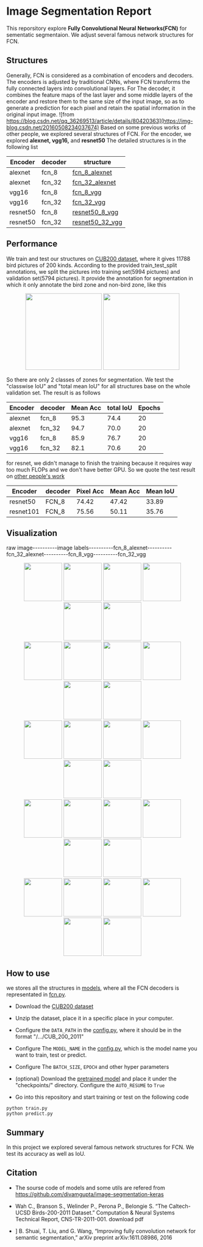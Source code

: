 # Image Segmentation Report

This reporsitory explore **Fully Convolutional Neural Networks(FCN)** for sementatic segmentaion. We adjust several famous network structures for FCN.

## Structures
Generally, FCN is considered as a combination of encoders and decoders. The encoders is adjusted by traditional CNNs, where FCN transforms the fully connected layers into convolutional layers. For The decoder, it combines the feature maps of the last layer and some middle layers of the encoder and restore them to the same size of the input image, so as to generate a prediction for each pixel and retain the spatial information in the original input image.
![from https://blog.csdn.net/qq_36269513/article/details/80420363](https://img-blog.csdn.net/20160508234037674)
Based on some previous works of other people, we explored several structures of FCN. For the encoder, we explored **alexnet, vgg16,** and **resnet50**
The detailed structures is in the following list

| Encoder | decoder | structure |
| ---- | ---- | ---- |
| alexnet | fcn_8 | [fcn_8_alexnet]()|
| alexnet | fcn_32 | [fcn_32_alexnet]()|
| vgg16 | fcn_8 | [fcn_8_vgg]()|
| vgg16 | fcn_32 | [fcn_32_vgg]()|
| resnet50 | fcn_8 | [resnet50_8_vgg]()|
| resnet50 | fcn_32 | [resnet50_32_vgg]()|

## Performance
We train and test our structures on [CUB200 dataset](http://www.vision.caltech.edu/visipedia/CUB-200-2011.html), where it gives 11788 bird pictures of 200 kinds. According to the provided train_test_split annotations, we split the pictures into training set(5994 pictures) and validation set(5794 pictures). It provide the annotation for segmentation in which it only annotate the bird zone and non-bird zone, like this 

<div align="center">
    <img src="https://github.com/yangcyself/CS385ML/blob/master/segmentation/images/sample_images/Black_Footed_Albatross_0002_55.jpg" height="200px">
    <img src="https://github.com/yangcyself/CS385ML/blob/master/segmentation/images/sample_labels/Black_Footed_Albatross_0002_55.png" height="200px">
</div>


So there are only 2 classes of zones for segmentation. We test the "classwise IoU" and "total mean IoU" for all structures base on the whole validation set. The result is as follows

| Encoder | decoder | Mean Acc | total IoU | Epochs |
| ---- | ---- | ---- | ---- | ---- |
| alexnet | fcn_8 | 95.3 | 74.4 | 20 |
| alexnet | fcn_32 | 94.7 | 70.0 | 20 |
| vgg16 | fcn_8 | 85.9 | 76.7 | 20 |
| vgg16 | fcn_32 | 82.1 | 70.6 | 20 |


for resnet, we didn't manage to finish the training because it requires way too much FLOPs and we don't have better GPU. So we quote the test result on [other people's work](https://arxiv.org/pdf/1611.08986.pdf)

| Encoder | decoder | Pixel Acc | Mean Acc | Mean IoU |
| ---- | ---- | ---- | ---- | ---- |
| resnet50 | FCN_8 | 74.42 | 47.42 | 33.89 |
| resnet101 | FCN_8 | 75.56 | 50.11 | 35.76 |
## Visualization
raw image----------image labels----------fcn_8_alexnet----------fcn_32_alexnet----------fcn_8_vgg----------fcn_32_vgg

<div align="center">
    <img src="https://github.com/yangcyself/CS385ML/blob/master/segmentation/images/sample_images/Black_Footed_Albatross_0002_55.jpg" height="100px">
    <img src="https://github.com/yangcyself/CS385ML/blob/master/segmentation/images/sample_labels/Black_Footed_Albatross_0002_55.png" height="100px">
    <img src="https://github.com/yangcyself/CS385ML/blob/master/segmentation/images/fcn_8_alexnet/Black_Footed_Albatross_0002_55.png" height="100px">
    <img src="https://github.com/yangcyself/CS385ML/blob/master/segmentation/images/fcn_32_alexnet/Black_Footed_Albatross_0002_55.png" height="100px">
    <img src="https://github.com/yangcyself/CS385ML/blob/master/segmentation/images/fcn_8_vgg/Black_Footed_Albatross_0002_55.png" height="100px">
    <img src="https://github.com/yangcyself/CS385ML/blob/master/segmentation/images/fcn_32_vgg/Black_Footed_Albatross_0002_55.png" height="100px">
</div>
<div align="center">
    <img src="https://github.com/yangcyself/CS385ML/blob/master/segmentation/images/sample_images/Bronzed_Cowbird_0005_24173.jpg" height="100px">
    <img src="https://github.com/yangcyself/CS385ML/blob/master/segmentation/images/sample_labels/Bronzed_Cowbird_0005_24173.png" height="100px">
    <img src="https://github.com/yangcyself/CS385ML/blob/master/segmentation/images/fcn_8_alexnet/Bronzed_Cowbird_0005_24173.png" height="100px">
    <img src="https://github.com/yangcyself/CS385ML/blob/master/segmentation/images/fcn_32_alexnet/Bronzed_Cowbird_0005_24173.png" height="100px">
    <img src="https://github.com/yangcyself/CS385ML/blob/master/segmentation/images/fcn_8_vgg/Bronzed_Cowbird_0005_24173.png" height="100px">
    <img src="https://github.com/yangcyself/CS385ML/blob/master/segmentation/images/fcn_32_vgg/Bronzed_Cowbird_0005_24173.png" height="100px">
</div>
<div align="center">
    <img src="https://github.com/yangcyself/CS385ML/blob/master/segmentation/images/sample_images/European_Goldfinch_0013_794687.jpg" height="100px">
    <img src="https://github.com/yangcyself/CS385ML/blob/master/segmentation/images/sample_labels/European_Goldfinch_0013_794687.png" height="100px">
    <img src="https://github.com/yangcyself/CS385ML/blob/master/segmentation/images/fcn_8_alexnet/European_Goldfinch_0013_794687.png" height="100px">
    <img src="https://github.com/yangcyself/CS385ML/blob/master/segmentation/images/fcn_32_alexnet/European_Goldfinch_0013_794687.png" height="100px">
    <img src="https://github.com/yangcyself/CS385ML/blob/master/segmentation/images/fcn_8_vgg/European_Goldfinch_0013_794687.png" height="100px">
    <img src="https://github.com/yangcyself/CS385ML/blob/master/segmentation/images/fcn_32_vgg/European_Goldfinch_0013_794687.png" height="100px">
</div>
<div align="center">
    <img src="https://github.com/yangcyself/CS385ML/blob/master/segmentation/images/sample_images/Lazuli_Bunting_0025_15079.jpg" height="100px">
    <img src="https://github.com/yangcyself/CS385ML/blob/master/segmentation/images/sample_labels/Lazuli_Bunting_0025_15079.png" height="100px">
    <img src="https://github.com/yangcyself/CS385ML/blob/master/segmentation/images/fcn_8_alexnet/Lazuli_Bunting_0025_15079.png" height="100px">
    <img src="https://github.com/yangcyself/CS385ML/blob/master/segmentation/images/fcn_32_alexnet/Lazuli_Bunting_0025_15079.png" height="100px">
    <img src="https://github.com/yangcyself/CS385ML/blob/master/segmentation/images/fcn_8_vgg/Lazuli_Bunting_0025_15079.png" height="100px">
    <img src="https://github.com/yangcyself/CS385ML/blob/master/segmentation/images/fcn_32_vgg/Lazuli_Bunting_0025_15079.png" height="100px">
</div>
<div align="center">
    <img src="https://github.com/yangcyself/CS385ML/blob/master/segmentation/images/sample_images/Rhinoceros_Auklet_0001_797538.jpg" height="100px">
    <img src="https://github.com/yangcyself/CS385ML/blob/master/segmentation/images/sample_labels/Rhinoceros_Auklet_0001_797538.png" height="100px">
    <img src="https://github.com/yangcyself/CS385ML/blob/master/segmentation/images/fcn_8_alexnet/Rhinoceros_Auklet_0001_797538.png" height="100px">
    <img src="https://github.com/yangcyself/CS385ML/blob/master/segmentation/images/fcn_32_alexnet/Rhinoceros_Auklet_0001_797538.png" height="100px">
    <img src="https://github.com/yangcyself/CS385ML/blob/master/segmentation/images/fcn_8_vgg/Rhinoceros_Auklet_0001_797538.png" height="100px">
    <img src="https://github.com/yangcyself/CS385ML/blob/master/segmentation/images/fcn_32_vgg/Rhinoceros_Auklet_0001_797538.png" height="100px">
</div>

## How to use
we stores all the structures in [models](https://github.com/yangcyself/CS385ML/tree/master/segmentation/models), where all the FCN decoders is representated in [fcn.py](https://github.com/yangcyself/CS385ML/blob/master/segmentation/models/fcn.py).

- Download the [CUB200 dataset](http://www.vision.caltech.edu/visipedia/CUB-200-2011.html)

- Unzip the dataset, place it in a specific place in your computer.

- Configure the `DATA_PATH` in the [config.py](https://github.com/yangcyself/CS385ML/blob/master/segmentation/config.py), where it should be in the format "/.../CUB_200_2011"

- Configure The `MODEL_NAME` in the [config.py](https://github.com/yangcyself/CS385ML/blob/master/segmentation/config.py), which is the model name you want to train, test or predict.

- Configure The `BATCH_SIZE`, `EPOCH` and other hyper parameters

- (optional) Download the [pretrained model]() and place it under the "checkpoints/" directory. Configure the `AUTO_RESUME` to `True`

- Go into this repository and start training or test on the following code
```
python train.py
python predict.py
```

## Summary
In this project we explored several famous network structures for FCN. We test its accuracy as well as IoU.
## Citation
- The sourse code of models and some utils are refered from https://github.com/divamgupta/image-segmentation-keras

- Wah C., Branson S., Welinder P., Perona P., Belongie S. “The Caltech-UCSD Birds-200-2011 Dataset.” Computation & Neural Systems Technical Report, CNS-TR-2011-001. download pdf

- ] B. Shuai, T. Liu, and G. Wang, “Improving fully convolution network
for semantic segmentation,” arXiv preprint arXiv:1611.08986, 2016
